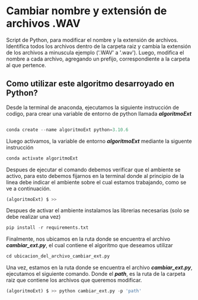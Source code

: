 # Cambiar nombre y extensión de archivos .WAV

Script de Python, para modificar el nombre y la extensión de archivos. Identifica todos los archivos dentro de la carpeta raiz y cambia la extensión de los archivos a minuscula ejemplo ('.WAV' a '.wav'). Luego, modifica el nombre a cada archivo, agregando un prefijo, correspondiente a la carpeta al que pertence.

## Como utilizar este algoritmo desarroyado en Python?

Desde la terminal de anaconda, ejecutamos la siguiente instrucción de codigo, para crear una variable de entorno de python llamada ***algoritmoExt***


```python

conda create --name algoritmoExt python=3.10.6

```

Lluego activamos, la variable de entorno ***algoritmoExt*** mediante la siguente instrucción

```python
conda activate algoritmoExt
```
Despues de ejecutar el comando debemos verificar que el ambiente se activo, para esto debemos fijarnos en la terminal donde al principio de la linea debe indicar el ambiente sobre el cual estamos trabajando, como se ve a continuación.

```python
(algoritmoExt) $ >>
```
Despues de activar el ambiente instalamos las librerias necesarias (solo se debe realizar una vez)


```python
pip install -r requirements.txt
```



Finalmente, nos ubicamos en la ruta donde se encuentra el archivo ***cambiar_ext.py***, el cual contiene el algoritmo que deseamos utilizar

```python
cd ubicacion_del_archivo_cambiar_ext.py
```

Una vez, estamos en la ruta donde se encuentra el archivo ***cambiar_ext.py***, ejecutamos el siguiente comando. Donde el ***path***, es la ruta de la carpeta raiz que contiene los archivos que queremos modificar.

```python
(algoritmoExt) $ >> python cambiar_ext.py -p 'path'
```

